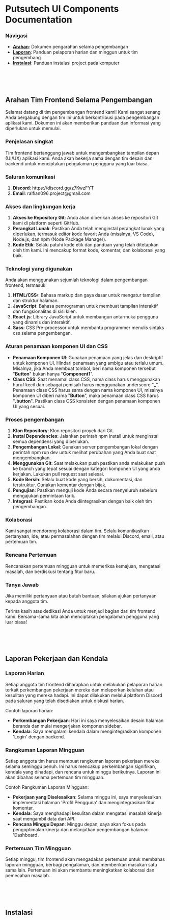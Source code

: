 <h1>Putsutech UI Components Documentation</h1>

<h3>Navigasi</h3>
<ul>
  <li>
    <b><a href="#briefing">Arahan</a></b>: Dokumen pengarahan selama pengembangan
  </li>
  <li>
    <b><a href="#report">Laporan</a></b>: Panduan pelaporan harian dan minggun untuk tim pengembang
  </li>
  <li>
    <b><a href="#installation">Instalasi</a></b>: Panduan instalasi project pada komputer
  </li>
</ul>

<br><br><br>
<h2 id="briefing">Arahan Tim Frontend Selama Pengembangan</h2>
<p>Selamat datang di tim pengembangan frontend kami! Kami sangat senang Anda bergabung dengan tim ini untuk berkontribusi pada pengembangan aplikasi kami. Dokumen ini akan memberikan panduan dan informasi yang diperlukan untuk memulai.</p>

<h3>Penjelasan singkat</h3>
<p>Tim frontend bertanggung jawab untuk mengembangkan tampilan depan (UI/UX) aplikasi kami. Anda akan bekerja sama dengan tim desain dan backend untuk menciptakan pengalaman pengguna yang luar biasa.</p>

<h3>Saluran komunikasi</h3>
<ol>
  <li>
    <b>Discord</b>: https://discord.gg/z7KwzFYT
  </li>
  <li>
    <b>Email</b>: ralfian096.project@gmail.com
  </li>
</ol>

<h3>Akses dan lingkungan kerja</h3>
<ol>
  <li>
    <b>Akses ke Repository Git</b>: Anda akan diberikan akses ke repositori Git kami di platform seperti GitHub.
  </li>
  <li>
    <b>Perangkat Lunak</b>: Pastikan Anda telah menginstal perangkat lunak yang diperlukan, termasuk editor kode favorit Anda (misalnya, VS Code), Node.js, dan npm (Node Package Manager).
  </li>
  <li>
    <b>Kode Etik</b>: Selalu patuhi kode etik dan panduan yang telah ditetapkan oleh tim kami. Ini mencakup format kode, komentar, dan kolaborasi yang baik.
  </li>
</ol>

<h3>Teknologi yang digunakan</h3>
<p>Anda akan menggunakan sejumlah teknologi dalam pengembangan frontend, termasuk</p>
<ol>
  <li>
    <b>HTML/CSS:</b>: Bahasa markup dan gaya dasar untuk mengatur tampilan dan struktur halaman.
  </li>
  <li>
    <b>JavaScript</b>: Bahasa pemrograman untuk membuat tampilan interaktif dan fungsionalitas di sisi klien.
  </li>
  <li>
    <b>React.js</b>: Library JavaScript untuk membangun antarmuka pengguna yang dinamis dan interaktif.
  </li>
  <li>
    <b>Sass</b>: CSS Pre-processor untuk membantu programmer menulis sintaks css selama pengembangan.
  </li>
</ol>

<h3>Aturan penamaan komponen UI dan CSS</h3>
<ul>
  <li>
    <b>Penamaan Komponen UI</b>: Gunakan penamaan yang jelas dan deskriptif untuk komponen UI. Hindari penamaan yang ambigu atau terlalu umum. Misalnya, jika Anda membuat tombol, beri nama komponen tersebut "<b>Button</b>" bukan hanya "<b>Component1</b>".
  </li>
  <li>
    <b>Class CSS</b>: Saat menamai class CSS, nama class harus menggunakan huruf kecil dan sebagai pemisah harus menggunakan underscore "<b>_</b>". Penamaan class CSS harus sama dengan nama komponen UI, misalnya komponen UI diberi nama "<b>Button</b>", maka penamaan class CSS harus "<b>.button</b>". Pastikan class CSS konsisten dengan penamaan komponen UI yang sesuai.
  </li>
</ul>

<h3>Proses pengembangan</h3>
<ol>
  <li>
    <b>Klon Repository</b>: Klon repositori proyek dari Git.
  </li>
  <li>
    <b>Instal Dependencies</b>: Jalankan perintah npm install untuk menginstal semua dependensi yang diperlukan.
  </li>
  <li>
    <b>Pengembangan Lokal</b>: Gunakan server pengembangan lokal dengan perintah npm run dev untuk melihat perubahan yang Anda buat saat mengembangkan.
  </li>
  <li>
    <b>Menggunakan Git</b>: Saat melakukan push pastikan anda melakukan push ke branch yang tepat sesuai dengan kategori komponen UI yang anda kerjakan. Lakukan pull request saat selesai.
  </li>
  <li>
    <b>Kode Bersih</b>: Selalu buat kode yang bersih, dokumentasi, dan terstruktur. Gunakan komentar dengan bijak.
  </li>
  <li>
    <b>Pengujian</b>: Pastikan menguji kode Anda secara menyeluruh sebelum mengajukan permintaan tarik.
  </li>
  <li>
    <b>Integrasi</b>: Pastikan kode Anda diintegrasikan dengan baik oleh tim pengembangan.
  </li>
</ol>

<h3>Kolaborasi</h3>
<p>Kami sangat mendorong kolaborasi dalam tim. Selalu komunikasikan pertanyaan, ide, atau permasalahan dengan tim melalui Discord, email, atau pertemuan tim.</p>

<h3>Rencana Pertemuan</h3>
<p>Rencanakan pertemuan mingguan untuk memeriksa kemajuan, mengatasi masalah, dan berdiskusi tentang fitur baru.</p>

<h3>Tanya Jawab</h3>
<p>Jika memiliki pertanyaan atau butuh bantuan, silakan ajukan pertanyaan kepada anggota tim.</p>

<p>Terima kasih atas dedikasi Anda untuk menjadi bagian dari tim frontend kami. Bersama-sama kita akan menciptakan pengalaman pengguna yang luar biasa!</p>

<br><br><br>
<h2 id="report">Laporan Pekerjaan dan Kendala</h2>
<h3>Laporan Harian</h3>
<p>Setiap anggota tim frontend diharapkan untuk melakukan pelaporan harian terkait perkembangan pekerjaan mereka dan melaporkan keluhan atau kesulitan yang mereka hadapi. Ini dapat dilakukan melalui platform Discord pada saluran yang telah disediakan untuk diskusi harian.</p>

<p>Contoh laporan harian:</p>
<ul>
  <li>
    <b>Perkembangan Pekerjaan</b>: Hari ini saya menyelesaikan desain halaman beranda dan mulai mengerjakan komponen sidebar.
  </li>
  <li>
    <b>Kendala</b>: Saya mengalami kendala dalam mengintegrasikan komponen 'Login' dengan backend.
  </li>
</ul>

<h3>Rangkuman Laporan Mingguan</h3>
<p>Setiap anggota tim harus membuat rangkuman laporan pekerjaan mereka selama seminggu penuh. Ini harus mencakup perkembangan signifikan, kendala yang dihadapi, dan rencana untuk minggu berikutnya. Laporan ini akan dibahas selama pertemuan tim mingguan.</p>

<p>Contoh Rangkuman Laporan Mingguan:</p>
<ul>
  <li>
    <b>Pekerjaan yang Diselesaikan</b>: Selama minggu ini, saya menyelesaikan implementasi halaman 'Profil Pengguna' dan mengintegrasikan fitur komentar.
  </li>
  <li>
    <b>Kendala</b>: Saya menghadapi kesulitan dalam mengatasi masalah kinerja saat mengambil data dari API.
  </li>
  <li>
    <b>Rencana Minggu Depan</b>: Minggu depan, saya akan fokus pada pengoptimalan kinerja dan melanjutkan pengembangan halaman 'Dashboard'.
  </li>
</ul>

<h3>Pertemuan Tim Mingguan</h3>
<p>Setiap minggu, tim frontend akan mengadakan pertemuan untuk membahas laporan mingguan, berbagi pengalaman, dan memberikan masukan satu sama lain. Pertemuan ini akan membantu meningkatkan kolaborasi dan pemecahan masalah.</p>

<br><br><br>
<h2 id="installation">Instalasi</h2>

